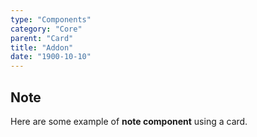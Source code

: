 ```yaml
---
type: "Components"
category: "Core"
parent: "Card"
title: "Addon"
date: "1900-10-10"
---
```


## Note

Here are some example of **note component** using a card.

<demo>
  <demoinline src="demos/components/card/note">
  </demoinline>
</demo>
